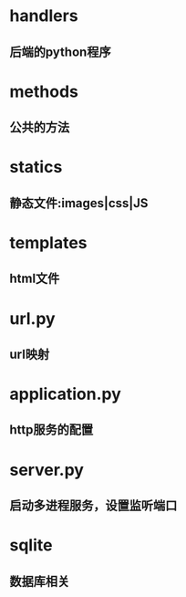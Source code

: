 # handlers
## 后端的python程序

# methods
## 公共的方法

# statics
## 静态文件:images|css|JS

# templates
## html文件

# url.py
## url映射

# application.py
## http服务的配置

# server.py
## 启动多进程服务，设置监听端口

# sqlite
## 数据库相关
